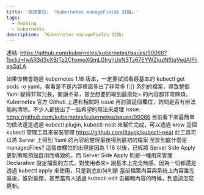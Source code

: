```yaml
---
title: '閱讀筆記: 「Kubernetes manageFields 討論」'
tags:
  - Reading
  - Kubernetes
description: 「Kubernetes manageFields 討論」
---
```


連結: https://github.com/kubernetes/kubernetes/issues/90066?fbclid=IwAR3d3oXBtTz2ChxmqXQmLGIrghUxN3Tz67EYWZiuzNfltqVedAlFheg3qLA

如果你機會跑過 kubernetes 1.18 版本，一定要試試看最基本的 kubectl get pods -o yaml，看看是不是內容裡面多出了非常多 f:{} 系列的檔案，導致整個 Yaml 變得非常冗長，閱讀不易，甚至想要抓取到最原始>
的內容都非常麻煩。
Kubernetes 官方 Github 上還有相關的 issue 再討論這個欄位，詢問是否有辦法能夠清除。不少人都提出了一些希望的用法來處理
Issue: https://github.com/kubernetes/kubernetes/issues/90066
目前看下來最簡單的做法還是透過 kubectl plugin, kubectl-neat 來幫忙完成，可以透過 krew 這個 kubectl 管理工具來安裝管理
https://github.com/itaysk/kubectl-neat
此工具可以將 Server 上得到 Yaml 的內容給整理最後得到最初的檔案
至於到底什麼是 managedFiles? 這個由欄位的出現是因為 1.18 以後，已經將 Server Side Apply 更新策略預設啟用而導致的，而 Server Side Apply 則是一種用來管理 Declarative 設定檔案的方式，對使用者來>
說基本上完全無感，因為一切都還是透過 kubectl apply 來使用，只是到底如何判斷  當前檔案內容與系統上內容誰先誰後，誰對誰錯，甚至當有人透過 kubectl edit 去編輯內容的時候，到底該怎麼更新。
